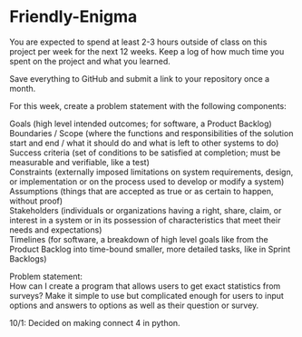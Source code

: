 # Friendly-Enigma
You are expected to spend at least 2-3 hours outside of class on this project per week for the next 12 weeks. Keep a log of how much time you spent on the project and what you learned. </br>

Save everything to GitHub and submit a link to your repository once a month.</br>

For this week, create a problem statement with the following components:</br>

Goals (high level intended outcomes; for software, a Product Backlog)</br>
Boundaries / Scope (where the functions and responsibilities of the solution start and end / what it should do and what is left to other systems to do)</br>
Success criteria (set of conditions to be satisfied at completion; must be measurable and verifiable, like a test)</br>
Constraints (externally imposed limitations on system requirements, design, or implementation or on the process used to develop or modify a system)</br>
Assumptions (things that are accepted as true or as certain to happen, without proof)</br>
Stakeholders (individuals or organizations having a right, share, claim, or interest in a system or in its possession of characteristics that meet their needs and expectations)</br>
Timelines (for software, a breakdown of high level goals like from the Product Backlog into time-bound smaller, more detailed tasks, like in Sprint Backlogs)</br>


Problem statement: </br>
How can I create a program that allows users to get exact statistics from surveys? </be>
Make it simple to use but complicated enough for users to input options and answers to options as well as their question or survey.



10/1: Decided on making connect 4 in python.
